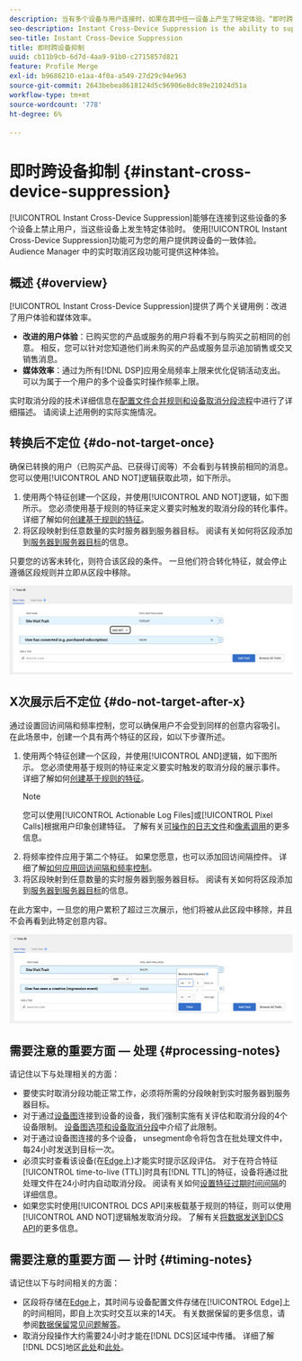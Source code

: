 ```yaml
---
description: 当有多个设备与用户连接时，如果在其中任一设备上产生了特定体验，“即时跨设备抑制”功能会禁止这些设备上的用户。使用即时跨设备禁止显示功能可为您的用户提供一致的跨设备体验。 Audience Manager 中的实时取消区段功能可提供这种体验。
seo-description: Instant Cross-Device Suppression is the ability to suppress users across multiple devices connected to them when a particular experience occurs on any of these devices. Use the Instant Cross-Device Suppression capability to deliver a consistent experience across devices to your users. This experience is made possible by the real-time unsegment capabilities in Audience Manager.
seo-title: Instant Cross-Device Suppression
title: 即时跨设备抑制
uuid: cb11b9cb-6d7d-4aa9-91b0-c2715857d821
feature: Profile Merge
exl-id: b9686210-e1aa-4f0a-a549-27d29c94e963
source-git-commit: 2643bebea8618124d5c96906e8dc89e21024d51a
workflow-type: tm+mt
source-wordcount: '778'
ht-degree: 6%

---
```


# 即时跨设备抑制 {#instant-cross-device-suppression}

[!UICONTROL Instant Cross-Device Suppression]能够在连接到这些设备的多个设备上禁止用户，当这些设备上发生特定体验时。 使用[!UICONTROL Instant Cross-Device Suppression]功能可为您的用户提供跨设备的一致体验。 Audience Manager 中的实时取消区段功能可提供这种体验。

## 概述 {#overview}

[!UICONTROL Instant Cross-Device Suppression]提供了两个关键用例：改进了用户体验和媒体效率。

* **改进的用户体验**：已购买您的产品或服务的用户将看不到与购买之前相同的创意。 相反，您可以针对您知道他们尚未购买的产品或服务显示追加销售或交叉销售消息。
* **媒体效率**：通过为所有[!DNL DSP]应用全局频率上限来优化促销活动支出。可以为属于一个用户的多个设备实时操作频率上限。

实时取消分段的技术详细信息在[配置文件合并规则和设备取消分段流程](merge-rule-unsegment.md)中进行了详细描述。 请阅读上述用例的实际实施情况。

## 转换后不定位 {#do-not-target-once}

确保已转换的用户（已购买产品、已获得订阅等）不会看到与转换前相同的消息。 您可以使用[!UICONTROL AND NOT]逻辑获取此项，如下所示。

1. 使用两个特征创建一个区段，并使用[!UICONTROL AND NOT]逻辑，如下图所示。 您必须使用基于规则的特征来定义要实时触发的取消分段的转化事件。 详细了解如何[创建基于规则的特征](../traits/create-onboarded-rule-based-traits.md)。
2. 将区段映射到任意数量的实时服务器到服务器目标。 阅读有关如何将区段添加到[服务器到服务器目标](../destinations/add-edit-segments.md)的信息。

只要您的访客未转化，则符合该区段的条件。 一旦他们符合转化特征，就会停止遵循区段规则并立即从区段中移除。

![](assets/and_not_use_case.png)

## X次展示后不定位 {#do-not-target-after-x}

通过设置回访间隔和频率控制，您可以确保用户不会受到同样的创意内容吸引。 在此场景中，创建一个具有两个特征的区段，如以下步骤所述。

1. 使用两个特征创建一个区段，并使用[!UICONTROL AND]逻辑，如下图所示。 您必须使用基于规则的特征来定义要实时触发的取消分段的展示事件。 详细了解如何[创建基于规则的特征](../traits/create-onboarded-rule-based-traits.md)。
   >[!NOTE]
   >
   >您可以使用[!UICONTROL Actionable Log Files]或[!UICONTROL Pixel Calls]根据用户印象创建特征。 了解有关[可操作的日志文件](../../integration/media-data-integration/actionable-log-files.md)和[像素调用](../../integration/media-data-integration/impression-data-pixels.md)的更多信息。
2. 将频率控件应用于第二个特征。 如果您愿意，也可以添加回访间隔控件。 详细了解[如何应用回访间隔和频率控制](../segments/recency-and-frequency.md)。
3. 将区段映射到任意数量的实时服务器到服务器目标。 阅读有关如何将区段添加到[服务器到服务器目标](../destinations/add-edit-segments.md)的信息。

在此方案中，一旦您的用户累积了超过三次展示，他们将被从此区段中移除，并且不会再看到此特定创意内容。

![](assets/impressions_use_case.png)

## 需要注意的重要方面 — 处理 {#processing-notes}

请记住以下与处理相关的方面：

* 要使实时取消分段功能正常工作，必须将所需的分段映射到实时服务器到服务器目标。
* 对于通过[设备图](profile-link-use-case.md#recommendations)连接到设备的设备，我们强制实施有关评估和取消分段的4个设备限制。 [设备图选项和设备取消分段](merge-rule-unsegment.md#device-graph-options-unsegmentation)中介绍了此限制&#x200B;。
* 对于通过设备图连接的多个设备， unsegment命令将包含在批处理文件中，每24小时发送到目标一次。
* 必须实时查看该设备(在[Edge](../../reference/system-components/components-edge.md)上)才能实时提示区段评估。 对于在符合特征[!UICONTROL time-to-live (TTL)]时具有[!DNL TTL]的特征，设备将通过批处理文件在24小时内自动取消分段&#x200B;。 阅读有关如何[设置特征过期时间间隔](../traits/create-onboarded-rule-based-traits.md#set-expiration-interval)的详细信息。
* 如果您实时使用[!UICONTROL DCS API]来板载基于规则的特征，则可以使用[!UICONTROL AND NOT]逻辑触发取消分段。 了解有关[将数据发送到DCS API](../../api/dcs-intro/dcs-event-calls/dcs-url-send.md)的更多信息。&#x200B;

## 需要注意的重要方面 — 计时 {#timing-notes}

请记住以下与时间相关的方面：

* 区段将存储在[Edge](../../reference/system-components/components-edge.md)上，其时间与设备配置文件存储在[!UICONTROL Edge]上的时间相同，即自上次实时交互以来的14天。 有关数据保留的更多信息，请参阅[数据保留常见问题解答](../../faq/faq-privacy.md#data-retention-faq)。
* 取消分段操作大约需要24小时才能在[!DNL DCS]区域中传播。 详细了解[!DNL DCS]地区[此处](../../reference/system-components/components-data-collection.md)和[此处](../../api/dcs-intro/dcs-api-reference/dcs-regions.md)。
